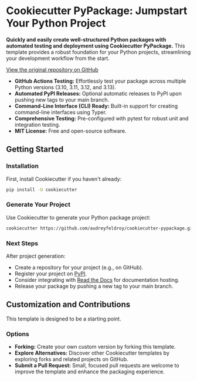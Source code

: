 # Cookiecutter PyPackage: Jumpstart Your Python Project

**Quickly and easily create well-structured Python packages with automated testing and deployment using Cookiecutter PyPackage.** This template provides a robust foundation for your Python projects, streamlining your development workflow from the start.

[View the original repository on GitHub](https://github.com/audreyfeldroy/cookiecutter-pypackage)

*   **GitHub Actions Testing:**  Effortlessly test your package across multiple Python versions (3.10, 3.11, 3.12, and 3.13).
*   **Automated PyPI Releases:**  Optional automatic releases to PyPI upon pushing new tags to your main branch.
*   **Command-Line Interface (CLI) Ready:**  Built-in support for creating command-line interfaces using Typer.
*   **Comprehensive Testing:** Pre-configured with pytest for robust unit and integration testing.
*   **MIT License:**  Free and open-source software.

## Getting Started

### Installation

First, install Cookiecutter if you haven't already:

```bash
pip install -U cookiecutter
```

### Generate Your Project

Use Cookiecutter to generate your Python package project:

```bash
cookiecutter https://github.com/audreyfeldroy/cookiecutter-pypackage.git
```

### Next Steps

After project generation:

*   Create a repository for your project (e.g., on GitHub).
*   Register your project on [PyPI](https://pypi.org/).
*   Consider integrating with [Read the Docs](https://readthedocs.io/) for documentation hosting.
*   Release your package by pushing a new tag to your main branch.

## Customization and Contributions

This template is designed to be a starting point.

### Options

*   **Forking:** Create your own custom version by forking this template.
*   **Explore Alternatives:** Discover other Cookiecutter templates by exploring forks and related projects on GitHub.
*   **Submit a Pull Request:**  Small, focused pull requests are welcome to improve the template and enhance the packaging experience.